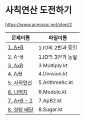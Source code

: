 # 사칙연산 도전하기

https://www.acmicpc.net/step/2

| 문제이름                                               | 파일이름            |
| -------------------------------------------------- | --------------- |
| [1. A+B](https://www.acmicpc.net/problem/1000)     | 1.IO의 2번과 동일    |
| [2. A-B](https://www.acmicpc.net/problem/1001)     | 1.IO의 3번과 동일    |
| [3. AxB](https://www.acmicpc.net/problem/10998)    | 3.Multiply.kt   |
| [4. A/B](https://www.acmicpc.net/problem/1008)     | 4.Division.kt   |
| [5. 사칙연산](https://www.acmicpc.net/problem/10869)   | 5.Arithmetic.kt |
| [6. 나머지](https://www.acmicpc.net/problem/10430)    | 6.Modulo.kt     |
| [7. A+B - 2](https://www.acmicpc.net/problem/2558) | 7.ApB2.kt       |
| [8. 설탕 배달](https://www.acmicpc.net/problem/2839)   | 8.Sugar.kt      |
